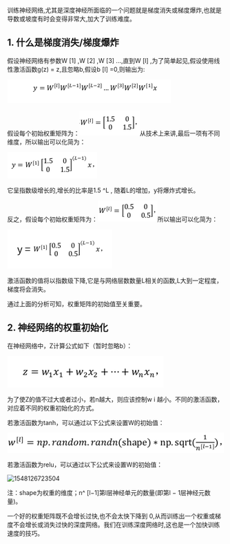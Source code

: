 ​        训练神经网络,尤其是深度神经所面临的一个问题就是梯度消失或梯度爆炸,也就是导数或坡度有时会变得非常大,加大了训练难度。

## 1. 什么是梯度消失/梯度爆炸

假设神经网络有参数W [1] ,W [2] ,W [3] ...,直到W [l] ,为了简单起见,假设使用线性激活函数g(z) = z,且忽略b,假设b [l] =0,则输出为:

![1548125050690](assets/1548125050690.png)

假设每个初始权重矩阵为：![1548126871648](assets/1548126871648.png)从技术上来讲,最后一项有不同维度，所以输出可以化简为：

![1548124743344](assets/1548124743344.png)

它呈指数级增长的,增长的比率是1.5 ^L , 随着L的增加，y将爆炸式增长。

反之，假设每个初始权重矩阵为：![1548125118345](assets/1548125118345.png)所以输出可以化简为：

![1548125363750](assets/1548125363750.png)

激活函数的值将以指数级下降,它是与网络层数数量L相关的函数,L大到一定程度，梯度将会消失。

通过上面的分析可知，权重矩阵的初始值至关重要。

## 2. 神经网络的权重初始化

在神经网络中，Z计算公式如下（暂时忽略b）：

![1548125803151](assets/1548125803151.png)

为了使Z的值不过大或者过小，若n越大，则应该控制w i 越小。不同的激活函数，对应着不同的权重初始化的方式。

若激活函数为tanh，可以通过以下公式来设置W的初始值：

![1548126034633](assets/1548126034633.png)

若激活函数为relu，可以通过以下公式来设置W的初始值：

![1548126723504](../../1548126723504.png)

注：shape为权重的维度；n^ [l−1]第l层神经单元的数量(即第l − 1层神经元数量)。

一个好的权重矩阵既不会增长过快,也不会太快下降到 0,从而训练出一个权重或梯度不会增长或消失过快的深度网络。我们在训练深度网络时,这也是一个加快训练速度的技巧。





